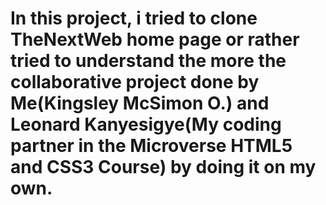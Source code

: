 # In this project, i tried to clone TheNextWeb home page or rather tried to understand the more the collaborative project done by Me(Kingsley McSimon O.) and Leonard Kanyesigye(My coding partner in the Microverse HTML5 and CSS3 Course) by doing it on my own.
